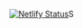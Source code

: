 [![Netlify Status](https://api.netlify.com/api/v1/badges/cf1cc98b-6dfd-42a9-b8b5-a77e4e81f654/deploy-status)](https://app.netlify.com/sites/chopafk/deploys)S